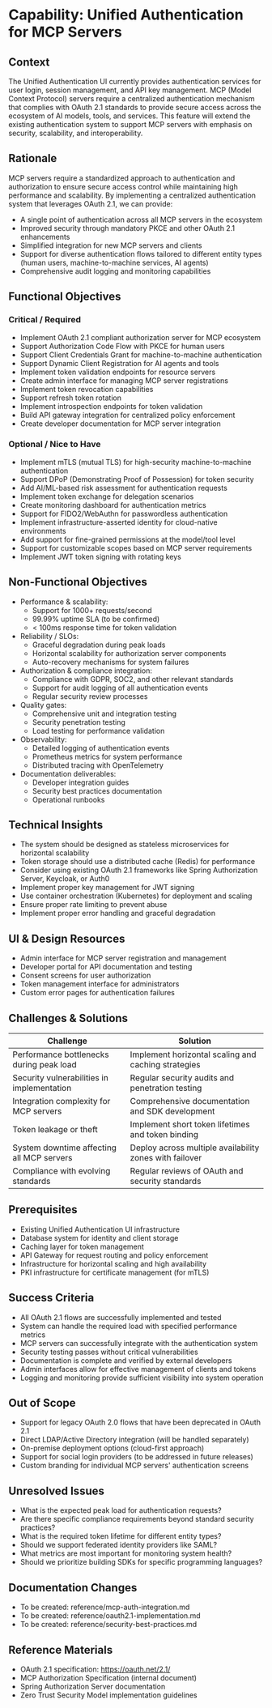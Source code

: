 # Capability: Unified Authentication for MCP Servers

## Context
The Unified Authentication UI currently provides authentication services for user login, session management, and API key management. MCP (Model Context Protocol) servers require a centralized authentication mechanism that complies with OAuth 2.1 standards to provide secure access across the ecosystem of AI models, tools, and services. This feature will extend the existing authentication system to support MCP servers with emphasis on security, scalability, and interoperability.

## Rationale
MCP servers require a standardized approach to authentication and authorization to ensure secure access control while maintaining high performance and scalability. By implementing a centralized authentication system that leverages OAuth 2.1, we can provide:
- A single point of authentication across all MCP servers in the ecosystem
- Improved security through mandatory PKCE and other OAuth 2.1 enhancements
- Simplified integration for new MCP servers and clients
- Support for diverse authentication flows tailored to different entity types (human users, machine-to-machine services, AI agents)
- Comprehensive audit logging and monitoring capabilities

## Functional Objectives

### Critical / Required
- Implement OAuth 2.1 compliant authorization server for MCP ecosystem
- Support Authorization Code Flow with PKCE for human users
- Support Client Credentials Grant for machine-to-machine authentication
- Support Dynamic Client Registration for AI agents and tools
- Implement token validation endpoints for resource servers
- Create admin interface for managing MCP server registrations
- Implement token revocation capabilities
- Support refresh token rotation
- Implement introspection endpoints for token validation
- Build API gateway integration for centralized policy enforcement
- Create developer documentation for MCP server integration

### Optional / Nice to Have
- Implement mTLS (mutual TLS) for high-security machine-to-machine authentication
- Support DPoP (Demonstrating Proof of Possession) for token security
- Add AI/ML-based risk assessment for authentication requests
- Implement token exchange for delegation scenarios
- Create monitoring dashboard for authentication metrics
- Support for FIDO2/WebAuthn for passwordless authentication
- Implement infrastructure-asserted identity for cloud-native environments
- Add support for fine-grained permissions at the model/tool level
- Support for customizable scopes based on MCP server requirements
- Implement JWT token signing with rotating keys

## Non-Functional Objectives
- Performance & scalability: 
  - Support for 1000+ requests/second
  - 99.99% uptime SLA (to be confirmed)
  - < 100ms response time for token validation
- Reliability / SLOs:
  - Graceful degradation during peak loads
  - Horizontal scalability for authorization server components
  - Auto-recovery mechanisms for system failures
- Authorization & compliance integration:
  - Compliance with GDPR, SOC2, and other relevant standards
  - Support for audit logging of all authentication events
  - Regular security review processes
- Quality gates:
  - Comprehensive unit and integration testing
  - Security penetration testing
  - Load testing for performance validation
- Observability:
  - Detailed logging of authentication events
  - Prometheus metrics for system performance
  - Distributed tracing with OpenTelemetry
- Documentation deliverables:
  - Developer integration guides
  - Security best practices documentation
  - Operational runbooks

## Technical Insights
- The system should be designed as stateless microservices for horizontal scalability
- Token storage should use a distributed cache (Redis) for performance
- Consider using existing OAuth 2.1 frameworks like Spring Authorization Server, Keycloak, or Auth0
- Implement proper key management for JWT signing
- Use container orchestration (Kubernetes) for deployment and scaling
- Ensure proper rate limiting to prevent abuse
- Implement proper error handling and graceful degradation

## UI & Design Resources
- Admin interface for MCP server registration and management
- Developer portal for API documentation and testing
- Consent screens for user authorization
- Token management interface for administrators
- Custom error pages for authentication failures

## Challenges & Solutions
| Challenge | Solution |
|-----------|----------|
| Performance bottlenecks during peak load | Implement horizontal scaling and caching strategies |
| Security vulnerabilities in implementation | Regular security audits and penetration testing |
| Integration complexity for MCP servers | Comprehensive documentation and SDK development |
| Token leakage or theft | Implement short token lifetimes and token binding |
| System downtime affecting all MCP servers | Deploy across multiple availability zones with failover |
| Compliance with evolving standards | Regular reviews of OAuth and security standards |

## Prerequisites
- Existing Unified Authentication UI infrastructure
- Database system for identity and client storage
- Caching layer for token management
- API Gateway for request routing and policy enforcement
- Infrastructure for horizontal scaling and high availability
- PKI infrastructure for certificate management (for mTLS)

## Success Criteria
- All OAuth 2.1 flows are successfully implemented and tested
- System can handle the required load with specified performance metrics
- MCP servers can successfully integrate with the authentication system
- Security testing passes without critical vulnerabilities
- Documentation is complete and verified by external developers
- Admin interfaces allow for effective management of clients and tokens
- Logging and monitoring provide sufficient visibility into system operation

## Out of Scope
- Support for legacy OAuth 2.0 flows that have been deprecated in OAuth 2.1
- Direct LDAP/Active Directory integration (will be handled separately)
- On-premise deployment options (cloud-first approach)
- Support for social login providers (to be addressed in future releases)
- Custom branding for individual MCP servers' authentication screens

## Unresolved Issues
- What is the expected peak load for authentication requests?
- Are there specific compliance requirements beyond standard security practices?
- What is the required token lifetime for different entity types?
- Should we support federated identity providers like SAML?
- What metrics are most important for monitoring system health?
- Should we prioritize building SDKs for specific programming languages?

## Documentation Changes
- To be created: reference/mcp-auth-integration.md
- To be created: reference/oauth2.1-implementation.md
- To be created: reference/security-best-practices.md

## Reference Materials
- OAuth 2.1 specification: https://oauth.net/2.1/
- MCP Authorization Specification (internal document)
- Spring Authorization Server documentation
- Zero Trust Security Model implementation guidelines
